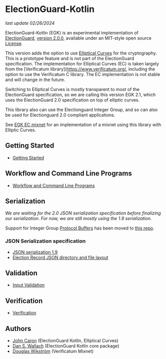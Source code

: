# ElectionGuard-Kotlin

_last update 02/26/2024_

ElectionGuard-Kotlin (EGK) is an experimental implementation of [ElectionGuard](https://github.com/microsoft/electionguard), [version 2.0.0](https://github.com/microsoft/electionguard/releases/download/v2.0/EG_Spec_2_0.pdf), 
available under an MIT-style open source [License](LICENSE). 

This version adds the option to use [Elliptical Curves](https://en.wikipedia.org/wiki/Elliptic-curve_cryptography) 
for the cryptography. This is a prototype feature and is not part of the ElectionGuard specification.
The implementation for Elliptical Curves (EC) is taken largely from the [Verificatum library](https://www.verificatum.org/,
including the option to use the Verificatum C library. The EC implementation is not stable and will change in the future.

Switching to Elliptical Curves is mostly transparent to most of the ElectionGuard specification, so we are calling this
version EGK 2.1, which uses the ElectionGuard 2.0 specification on top of elliptic curves.

This library also can use the Electionguard Integer Group, and so can also be used for Electionguard 2.0 compliant applications.

See [EGK EC mixnet](https://github.com/JohnLCaron/egk-ec-mixnet) for an implementation of a mixnet using this library with Elliptic Curves.

## Getting Started
* [Getting Started](docs/GettingStarted.md)

## Workflow and Command Line Programs
* [Workflow and Command Line Programs](docs/CommandLineInterface.md)

## Serialization

_We are waiting for the 2.0 JSON serialization specification before finalizing our serialization. For now,
we are still mostly using the 1.9 serialization._

Support for Integer Group [Protocol Buffers](https://en.wikipedia.org/wiki/Protocol_Buffers) has been moved to [this repo](https://github.com/JohnLCaron/egk-protobuf).

### JSON Serialization specification
* [JSON serialization 1.9](docs/JsonSerializationSpec1.9.md)
* [Election Record JSON directory and file layout](docs/ElectionRecordJson.md)

## Validation
* [Input Validation](docs/InputValidation.md)

## Verification
* [Verification](docs/Verification.md)

## Authors
- [John Caron](https://github.com/JohnLCaron) (ElectionGuard Kotlin, Elliptical Curves)
- [Dan S. Wallach](https://www.cs.rice.edu/~dwallach/) (ElectionGuard Kotlin core package)
- [Douglas Wikström](https://www.verificatum.org/) (Verificatum Mixnet)